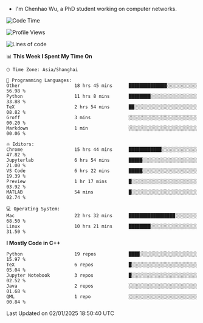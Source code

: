 - I'm Chenhao Wu, a PhD student working on computer networks.

<!--START_SECTION:waka-->
![Code Time](http://img.shields.io/badge/Code%20Time-293%20hrs%2015%20mins-blue)

![Profile Views](http://img.shields.io/badge/Profile%20Views-0-blue)

![Lines of code](https://img.shields.io/badge/From%20Hello%20World%20I%27ve%20Written-12.4%20million%20lines%20of%20code-blue)

📊 **This Week I Spent My Time On** 

```text
🕑︎ Time Zone: Asia/Shanghai

💬 Programming Languages: 
Other                    18 hrs 45 mins      ██████████████░░░░░░░░░░░   56.98 % 
Python                   11 hrs 8 mins       ████████░░░░░░░░░░░░░░░░░   33.88 % 
TeX                      2 hrs 54 mins       ██░░░░░░░░░░░░░░░░░░░░░░░   08.82 % 
Groff                    3 mins              ░░░░░░░░░░░░░░░░░░░░░░░░░   00.20 % 
Markdown                 1 min               ░░░░░░░░░░░░░░░░░░░░░░░░░   00.06 % 

🔥 Editors: 
Chrome                   15 hrs 44 mins      ████████████░░░░░░░░░░░░░   47.82 % 
Jupyterlab               6 hrs 54 mins       █████░░░░░░░░░░░░░░░░░░░░   21.00 % 
VS Code                  6 hrs 22 mins       █████░░░░░░░░░░░░░░░░░░░░   19.39 % 
Preview                  1 hr 17 mins        █░░░░░░░░░░░░░░░░░░░░░░░░   03.92 % 
MATLAB                   54 mins             █░░░░░░░░░░░░░░░░░░░░░░░░   02.74 % 

💻 Operating System: 
Mac                      22 hrs 32 mins      █████████████████░░░░░░░░   68.50 % 
Linux                    10 hrs 21 mins      ████████░░░░░░░░░░░░░░░░░   31.50 % 
```

**I Mostly Code in C++** 

```text
Python                   19 repos            ████░░░░░░░░░░░░░░░░░░░░░   15.97 % 
TeX                      6 repos             █░░░░░░░░░░░░░░░░░░░░░░░░   05.04 % 
Jupyter Notebook         3 repos             █░░░░░░░░░░░░░░░░░░░░░░░░   02.52 % 
Java                     2 repos             ░░░░░░░░░░░░░░░░░░░░░░░░░   01.68 % 
QML                      1 repo              ░░░░░░░░░░░░░░░░░░░░░░░░░   00.84 % 
```




 Last Updated on 02/01/2025 18:50:40 UTC
<!--END_SECTION:waka-->

